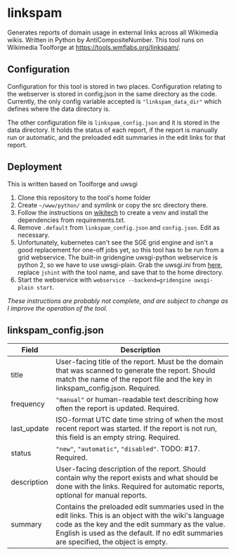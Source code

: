 # linkspam

Generates reports of domain usage in external links across all Wikimedia wikis. Written in Python by AntiCompositeNumber. This tool runs on Wikimedia Toolforge at https://tools.wmflabs.org/linkspam/.

## Configuration
Configuration for this tool is stored in two places. Configuration relating to the webserver is stored in config.json in the same directory as the code. Currently, the only config variable accepted is `"linkspam_data_dir"` which defines where the data directory is.

The other configuration file is `linkspam_config.json` and it is stored in the data directory. It holds the status of each report, if the report is manually run or automatic, and the preloaded edit summaries in the edit links for that report. 

## Deployment
This is written based on Toolforge and uwsgi

1. Clone this repository to the tool's home folder
2. Create `~/www/python/` and symlink or copy the src directory there.
3. Follow the instructions on [wikitech](https://wikitech.wikimedia.org/wiki/Help:Toolforge/My_first_Flask_OAuth_tool#Step_2:_Create_a_basic_Flask_WSGI_webservice) to create a venv and install the dependencies from requirements.txt.
4. Remove `.default` from `linkspam_config.json` and `config.json`. Edit as necessary. 
4. Unfortunately, kubernetes can't see the SGE grid engine and isn't a good replacement for one-off jobs yet, so this tool has to be run from a grid webservice. The built-in gridengine uwsgi-python webservice is python 2, so we have to use uwsgi-plain. Grab the uwsgi.ini from [here](https://phabricator.wikimedia.org/T104374#1911373), replace `jshint` with the tool name, and save that to the home directory.
6. Start the webservice with `webservice --backend=gridengine uwsgi-plain start`.

*These instructions are probably not complete, and are subject to change as I improve the operation of the tool.*

## linkspam\_config.json

| Field | Description |
| --- | --- |
| title | User-facing title of the report. Must be the domain that was scanned to generate the report. Should match the name of the report file and the key in linkspam\_config.json. Required.
| frequency | `"manual"` or human-readable text describing how often the report is updated. Required.
| last\_update | ISO-format UTC date time string of when the most recent report was started. If the report is not run, this field is an empty string. Required.
| status | `"new"`, `"automatic"`, `"disabled"`. TODO: #17. Required.
| description | User-facing description of the report. Should contain why the report exists and what should be done with the links. Required for automatic reports, optional for manual reports.
| summary | Contains the preloaded edit summaries used in the edit links. This is an object with the wiki's language code as the key and the edit summary as the value. English is used as the default. If no edit summaries are specified, the object is empty. 
